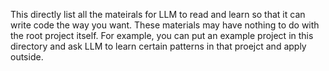 This directly list all the mateirals for LLM to read and learn so that it can write code the way you want. These materials may have nothing to do with the root project itself.
For example, you can put an example project in this directory and ask LLM to learn certain patterns in that proejct and apply outside.
